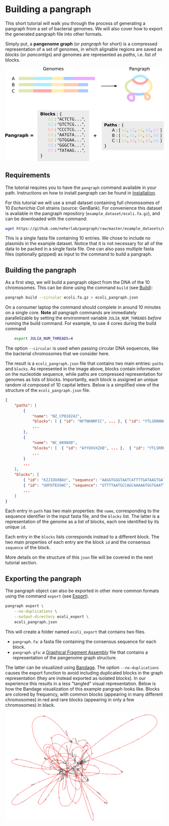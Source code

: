 # Building a pangraph

This short tutorial will walk you through the process of generating a pangraph from a set of bacterial genomes. We will also cover how to export the generated pangraph file into other formats.

Simply put, a **pangenome graph** (or _pangraph_ for short) is a compressed representation of a set of genomes, in which alignable regions are saved as _blocks_ (or _pancontigs_) and genomes are represented as _paths_, i.e. list of blocks. 

![img](./../assets/pangraph_scheme.png)

## Requirements

The tutorial requires you to have the `pangraph` command available in your path. Instructions on how to install pangraph can be found in [Installation](@ref).

For this tutorial we will use a small dataset containing full chromosomes of 10 _Escherichia Coli_ strains (source: GenBank). For convenience this dataset is available in the pangraph repository (`example_dataset/ecoli.fa.gz`), and can be downloaded with the command:

```bash
wget https://github.com/neherlab/pangraph/raw/master/example_datasets/ecoli.fa.gz
```

This is a single fasta file containing 10 entries. We chose to include no plasmids in the example dataset. Notice that it is not necessary for all of the data to be packed in a single fasta file. One can also pass multiple fasta files (optionally gzipped) as input to the command to build a pangraph.

## Building the pangraph

As a first step, we will build a pangraph object from the DNA of the 10 chromosomes.
This can be done using the command `build` (see [Build](@ref)):

```bash
pangraph build --circular ecoli.fa.gz > ecoli_pangraph.json
```

On a consumer laptop the command should complete in around 10 minutes on a single core.
**Note** all pangraph commands are immediately parallelizable by setting the environment variable `JULIA_NUM_THREADS` _before_ running the build command.
For example, to use 4 cores during the build command
```bash
    export JULIA_NUM_THREADS=4
```
The option `--circular` is used when passing circular DNA sequences, like the bacterial chromosomes that we consider here.

The result is a `ecoli_pangraph.json` file that contains two main entries: `paths` and `blocks`. As represented in the image above, blocks contain information on the nucleotide sequence, while paths are compressed representation for genomes as lists of blocks. Importantly, each block is assigned an unique random id composed of 10 capital letters. Below is a simplified view of the structure of the `ecoli_pangraph.json` file.

```json
{
    "paths": [
        {
            "name": "NZ_CP010242",
            "blocks": [ { "id": "NFTNKNMFIC", ... }, { "id": "YTLSRRNNGL", ... }, ... ],
            ...
        },
        {
            "name": "NC_009800",
            "blocks": [  { "id": "AYYUXVXZXB", ... },  { "id": "YTLSRRNNGL", ... }, ... ],
            ...
        }
        ...
    ],
    "blocks": [
        { "id": "KZJIDOXBAV", "sequence": "AAGGTGGGTAATCATTTTGATAAGTGAT...", ... },
        { "id": "UOFDTEUSWC", "sequence": "GTTTTAATGCCAGCAAAAATGGTGAATT...", ... },
        ...
    ]
}
```

Each entry in `path` has two main properties: the `name`, corresponding to the sequence identifier in the input fasta file, and the `blocks` list. The latter is a representation of the genome as a list of blocks, each one identified by its unique `id`.

Each entry in the `blocks` lists corresponds instead to a different block. The two main properties of each entry are the block `id` and the consensus `sequence` of the block.

More details on the structure of this `json` file will be covered in the next tutorial section.


## Exporting the pangraph

The pangraph object can also be exported in other more common formats using the command `export` (see [Export](@ref)).

```bash
pangraph export \
    --no-duplications \
    --output-directory ecoli_export \
    ecoli_pangraph.json
```

This will create a folder named `ecoli_export` that contains two files.

- `pangraph.fa`: a fasta file containing the consensus sequence for each block.
- `pangraph.gfa`: a [Graphical Fragment Assembly](https://github.com/GFA-spec/GFA-spec) file that contains a representation of the pangenome graph structure.

The latter can be visualized using [Bandage](https://rrwick.github.io/Bandage/). The option `--no-duplications` causes the export function to avoid including duplicated blocks in the graph representation (they are instead exported as isolated blocks). In our experience this results in a less "tangled" visual representation. Below is how the Bandage visualization of this example pangraph looks like. Blocks are colored by frequency, with common blocks (appearing in many different chromosomes) in red and rare blocks (appearing in only a few chromosomes) in black. 

![img](./../assets/bandage_ecoli_full.png)
